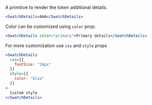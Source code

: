 A primitive to render the token additional details.

```jsx harmony
<SwatchDetails>AAA</SwatchDetails>
```

Color can be customized using `color` prop:

```jsx harmony
<SwatchDetails color="primary">Primary details</SwatchDetails>
```

For more customization use `css` and `style` props

```jsx harmony
<SwatchDetails
  css={{
    fontSize: "24px"
  }}
  style={{
    color: "blue"
  }}
>
  Custom style
</SwatchDetails>
```
